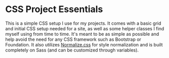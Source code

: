 # CSS Project Essentials

This is a simple CSS setup I use for my projects. It comes with a basic grid and initial CSS setup needed for a site, as well as some helper classes I find myself using from time to time. It's meant to be as simple as possible and help avoid the need for any CSS framework such as Bootstrap or Foundation. It also utilizes [Normalize.css](https://github.com/necolas/normalize.css/) for style normalization and is built completely on Sass (and can be customized through variables).